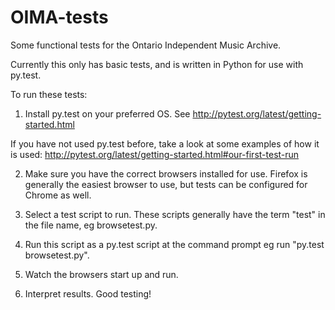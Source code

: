 OIMA-tests
==========

Some functional tests for the Ontario Independent Music Archive. 

Currently this only has basic tests, and is written in Python for use with py.test.

To run these tests:

1. Install py.test on your preferred OS. See http://pytest.org/latest/getting-started.html

If you have not used py.test before, take a look at some examples of how it is used: http://pytest.org/latest/getting-started.html#our-first-test-run

2. Make sure you have the correct browsers installed for use. Firefox is generally the easiest browser to use, but tests can be configured for Chrome as well.

3. Select a test script to run. These scripts generally have the term "test" in the file name, eg browsetest.py.

4. Run this script as a py.test script at the command prompt eg run "py.test browsetest.py". 

5. Watch the browsers start up and run.

6. Interpret results. Good testing!